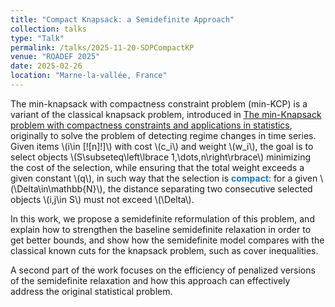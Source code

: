 ```yaml
---
title: "Compact Knapsack: a Semidefinite Approach"
collection: talks
type: "Talk"
permalink: /talks/2025-11-20-SDPCompactKP
venue: "ROADEF 2025"
date: 2025-02-26
location: "Marne-la-vallée, France"
---
```


The min-knapsack with compactness constraint problem (min-KCP) is a variant of the classical knapsack problem, introduced in [The min-Knapsack problem with compactness constraints and applications in statistics](https://www.sciencedirect.com/science/article/pii/S0377221723005593), originally to solve the problem of detecting regime changes in time series. Given items \\(i\in [\![n]\!]\\) with cost \\(c_i\\) and weight \\(w_i\\), the goal is to select objects \\(S\subseteq\left\lbrace 1,\dots,n\right\rbrace\\) minimizing the cost of the selection, while ensuring that the total weight exceeds a given constant \\(q\\), in such way that the selection is <strong style="color: #197ac9;">compact</strong>: for a given \\(\Delta\in\mathbb{N}\\), the distance separating two consecutive selected objects \\(i,j\in S\\) must not exceed \\(\Delta\\). 

In this work, we propose a semidefinite reformulation of this problem, and explain how to strengthen the baseline semidefinite relaxation in order to get better bounds, and show how the semidefinite model compares with the classical known cuts for the knapsack problem, such as cover inequalities.

A second part of the work focuses on the efficiency of penalized versions of the semidefinite relaxation and how this approach can effectively address the original statistical problem.
